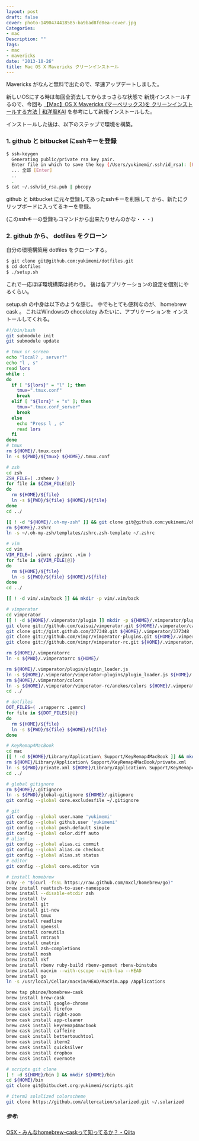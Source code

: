 ```yaml
---
layout: post
draft: false
cover: photo-1490474418585-ba9bad8fd0ea-cover.jpg
Categories:
- mac
Description: ""
Tags:
- mac
- mavericks
date: "2013-10-26"
title: Mac OS X Mavericks クリーンインストール
---
```


Mavericks がなんと無料で出たので、早速アップデートしました。

新しいOSにする時は毎回全消去してからまっさらな状態で
新規インストールするので、今回も [【Mac】OS X Mavericks (マーベリックス)を クリーンインストールする方法 | 和洋風KAI](http://wayohoo.com/mac/tips/how-to-clean-install-os-x-mavericks.html)
を参考にして新規インストールした。

インストールした後は、以下のステップで環境を構築。

### 1. github と bitbucket にsshキーを登録

```sh
$ ssh-keygen
  Generating public/private rsa key pair.
  Enter file in which to save the key (/Users/yukimemi/.ssh/id_rsa): [Enter]
  ... 全部 [Enter]
  ..
  .
$ cat ~/.ssh/id_rsa.pub | pbcopy
```

github と bitbucket に元々登録してあったsshキーを削除して
から、新たにクリップボードに入ってるキーを登録。

(このsshキーの登録もコマンドから出来たりせんのかな・・・)

### 2. github から、 dotfiles をクローン

自分の環境構築用 dotfiles をクローンする。

```sh
$ git clone git@github.com:yukimemi/dotfiles.git
$ cd dotfiles
$ ./setup.sh
```

これで一応ほぼ環境構築は終わり。
後は各アプリケーションの設定を個別にやるくらい。

setup.sh の中身は以下のような感じ。 中でもとても便利なのが、
homebrew cask 。 これはWindowsの chocolatey
みたいに、アプリケーションを インストールしてくれる。

```sh
#!/bin/bash
git submodule init
git submodule update

# tmux or screen
echo "local? , server?"
echo "l , s"
read lors
while :
do
  if [ "${lors}" = "l" ]; then
    tmux=".tmux.conf"
    break
  elif [ "${lors}" = "s" ]; then
    tmux=".tmux.conf_server"
    break
  else
    echo "Press l , s"
    read lors
  fi
done
# tmux
rm ${HOME}/.tmux.conf
ln -s ${PWD}/${tmux} ${HOME}/.tmux.conf

# zsh
cd zsh
ZSH_FILE=( .zshenv )
for file in ${ZSH_FILE[@]}
do
  rm ${HOME}/${file}
  ln -s ${PWD}/${file} ${HOME}/${file}
done
cd ../

[[ ! -d "${HOME}/.oh-my-zsh" ]] && git clone git@github.com:yukimemi/oh-my-zsh.git ~/.oh-my-zsh
rm ${HOME}/.zshrc
ln -s ~/.oh-my-zsh/templates/zshrc.zsh-template ~/.zshrc

# vim
cd vim
VIM_FILE=( .vimrc .gvimrc .vim )
for file in ${VIM_FILE[@]}
do
  rm ${HOME}/${file}
  ln -s ${PWD}/${file} ${HOME}/${file}
done
cd ../

[[ ! -d vim/.vim/back ]] && mkdir -p vim/.vim/back

# vimperator
cd vimperator
[[ ! -d ${HOME}/.vimperator/plugin ]] mkdir -p ${HOME}/.vimperator/plugin
git clone git://github.com/caisui/vimperator.git ${HOME}/.vimperator/caisui
git clone git://gist.github.com/377348.git ${HOME}/.vimperator/377348
git clone git://github.com/vimpr/vimperator-plugins.git ${HOME}/.vimperator/vimperator-plugins
git clone git://github.com/vimpr/vimperator-rc.git ${HOME}/.vimperator/vimperator-rc

rm ${HOME}/.vimperatorrc
ln -s ${PWD}/.vimperatorrc ${HOME}/

rm ${HOME}/.vimperator/plugin/plugin_loader.js
ln -s ${HOME}/.vimperator/vimperator-plugins/plugin_loader.js ${HOME}/.vimperator/plugin/
rm ${HOME}/.vimperator/colors
ln -s ${HOME}/.vimperator/vimperator-rc/anekos/colors ${HOME}/.vimperator/
cd ../

# dotfiles
DOT_FILES=( .vrapperrc .gemrc)
for file in ${DOT_FILES[@]}
do
  rm ${HOME}/${file}
  ln -s ${PWD}/${file} ${HOME}/${file}
done

# KeyRemap4MacBook
cd mac
[[ ! -d ${HOME}/Library/Application\ Support/KeyRemap4MacBook ]] && mkdir -p ${HOME}/Library/Application\ Support/KeyRemap4MacBook
rm ${HOME}/Library/Application\ Support/KeyRemap4MacBook/private.xml
ln -s ${PWD}/private.xml ${HOME}/Library/Application\ Support/KeyRemap4MacBook/private.xml
cd ../

# global gitignore
rm ${HOME}/.gitignore
ln -s ${PWD}/global-gitignore ${HOME}/.gitignore
git config --global core.excludesfile ~/.gitignore

# git
git config --global user.name 'yukimemi'
git config --global github.user 'yukimemi'
git config --global push.default simple
git config --global color.diff auto
# alias
git config --global alias.ci commit
git config --global alias.co checkout
git config --global alias.st status
# editor
git config --global core.editor vim

# install homebrew
ruby -e "$(curl -fsSL https://raw.github.com/mxcl/homebrew/go)"
brew install reattach-to-user-namespace
brew install --disable-etcdir zsh
brew install lv
brew install git
brew install git-now
brew install tmux
brew install readline
brew install openssl
brew install coreutils
brew install rmtrash
brew install cmatrix
brew install zsh-completions
brew install mosh
brew install nkf
brew install rbenv ruby-build rbenv-gemset rbenv-binstubs
brew install macvim --with-cscope --with-lua --HEAD
brew install go
ln -s /usr/local/Cellar/macvim/HEAD/MacVim.app /Applications

brew tap phinze/homebrew-cask
brew install brew-cask
brew cask install google-chrome
brew cask install firefox
brew cask install right-zoom
brew cask install app-cleaner
brew cask install keyremap4macbook
brew cask install caffeine
brew cask install bettertouchtool
brew cask install iterm2
brew cask install quicksilver
brew cask install dropbox
brew cask install evernote

# scripts git clone
[ ! -d ${HOME}/bin ] && mkdir ${HOME}/bin
cd ${HOME}/bin
git clone git@bitbucket.org:yukimemi/scripts.git

# iterm2 solalized colorscheme
git clone https://github.com/altercation/solarized.git ~/.solarized
```

##### 参考:

[OSX - みんなhomebrew-caskって知ってるか？ - Qiita](http://qiita.com/ryurock/items/1432578d364985f6cb06)

